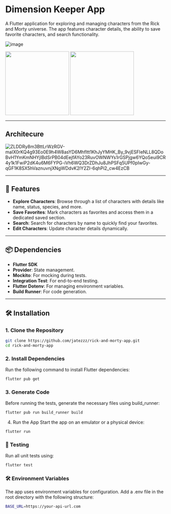 # Dimension Keeper App

A Flutter application for exploring and managing characters from the Rick and Morty universe. The app features character details, the ability to save favorite characters, and search functionality.

![image](./content.gif)

<img src="https://github.com/user-attachments/assets/e374aa83-d613-4fe0-97e3-ddc1cbd21bd7" width="200" />

<img src="https://github.com/user-attachments/assets/7ed00d3e-dfef-4276-a544-f818308ee25b" width="200" />

---

## Architecure

![ZLDDRy8m3BttLrWzRGV-maIX0rKQ4g93Eo0E9h4W8asYD6Mhfltt1KhJyYMHK_By_9vjESFIeNLL8QDoBvH1YmKmNHYjIBdSrPB04dEejfAYo23RuvOWNWYs1rGSPjgw6YQoSeui9CR4y1k1FwiP2dK4u6M6FYPG-iVh6WQ3DrZDhJu8JhPSFq5UPf0pIwGy-qGF1K8SX5hVaznuvnjXNgWDdvK2lY2ZI-6qhPi2_cw4EzCB](https://github.com/user-attachments/assets/12b89025-13a3-4f3a-beea-f2ef9a28749f)

---

## 🚀 Features

- **Explore Characters**: Browse through a list of characters with details like name, status, species, and more.
- **Save Favorites**: Mark characters as favorites and access them in a dedicated saved section.
- **Search**: Search for characters by name to quickly find your favorites.
- **Edit Characters**: Update character details dynamically.

---

## 📦 Dependencies

- **Flutter SDK**
- **Provider**: State management.
- **Mockito**: For mocking during tests.
- **Integration Test**: For end-to-end testing.
- **Flutter Dotenv**: For managing environment variables.
- **Build Runner**: For code generation.

---

## 🛠️ Installation

### 1. Clone the Repository
```bash
git clone https://github.com/jatezzz/rick-and-morty-app.git
cd rick-and-morty-app
```
### 2. Install Dependencies
Run the following command to install Flutter dependencies:

```bash
flutter pub get
```
### 3. Generate Code
Before running the tests, generate the necessary files using build_runner:

```bash
flutter pub run build_runner build
```
4. Run the App
Start the app on an emulator or a physical device:

```bash
flutter run
```

### 🧪 Testing
Run all unit tests using:

```bash
flutter test
```

### 🛠️ Environment Variables
The app uses environment variables for configuration. Add a .env file in the root directory with the following structure:
```bash
BASE_URL=https://your-api-url.com
```

